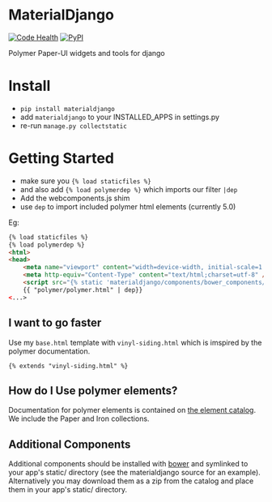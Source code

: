 # MaterialDjango
[![Code Health](https://landscape.io/github/Colorless-Green-Ideas/MaterialDjango/master/landscape.svg?style=flat)](https://landscape.io/github/Colorless-Green-Ideas/MaterialDjango/master)
[![PyPI](https://img.shields.io/pypi/v/materialdjango.svg)](https://pypi.python.org/pypi/MaterialDjango)

Polymer Paper-UI widgets and tools for django


# Install
 - `pip install materialdjango`
 - add `materialdjango` to your INSTALLED_APPS in settings.py
 - re-run `manage.py collectstatic`

# Getting Started
 - make sure you `{% load staticfiles %}`
 - and also add `{% load polymerdep %}` which imports our filter `|dep`
 - Add the webcomponents.js shim
 - use `dep` to import included polymer html elements (currently 5.0)

Eg:
```html
{% load staticfiles %}
{% load polymerdep %}
<html>
<head>
    <meta name="viewport" content="width=device-width, initial-scale=1.0">
    <meta http-equiv="Content-Type" content="text/html;charset=utf-8" />
    <script src="{% static 'materialdjango/components/bower_components/webcomponentsjs/webcomponents-lite.js' %}"></script>
    {{ "polymer/polymer.html" | dep}}
<...>
```

## I want to go faster

Use my `base.html` template with `vinyl-siding.html` which is imspired by the polymer documentation.

`{% extends "vinyl-siding.html" %}`

## How do I Use polymer elements?

Documentation for polymer elements is contained on [the element catalog](https://elements.polymer-project.org/browse?package=paper-elements). We include the Paper and Iron collections. 

## Additional Components
Additional components should be installed with [bower](http://bower.io/) and symlinked to your app's static/ directory (see the materialdjango source for an example). Alternatively you may download them as a zip from the catalog and place them in your app's static/ directory.

